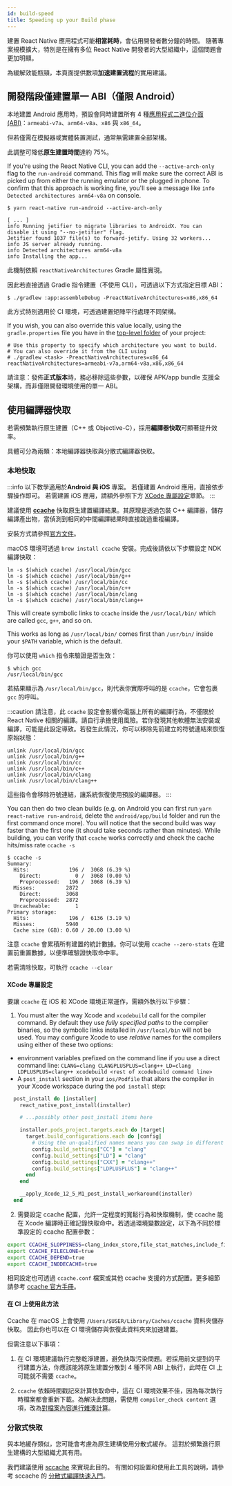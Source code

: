 ```yaml
---
id: build-speed
title: Speeding up your Build phase
---
```


建置 React Native 應用程式可能**相當耗時**，會佔用開發者數分鐘的時間。
隨著專案規模擴大，特別是在擁有多位 React Native 開發者的大型組織中，這個問題會更加明顯。

為緩解效能瓶頸，本頁面提供數項**加速建置流程**的實用建議。

## 開發階段僅建置單一 ABI（僅限 Android）

本地建置 Android 應用時，預設會同時建置所有 4 種[應用程式二進位介面 (ABI)](https://developer.android.com/ndk/guides/abis)：`armeabi-v7a`、`arm64-v8a`、`x86` 與 `x86_64`。

但若僅需在模擬器或實體裝置測試，通常無需建置全部架構。

此調整可降低**原生建置時間**達約 75%。

If you're using the React Native CLI, you can add the `--active-arch-only` flag to the `run-android` command. This flag will make sure the correct ABI is picked up from either the running emulator or the plugged in phone. To confirm that this approach is working fine, you'll see a message like `info Detected architectures arm64-v8a` on console.

```
$ yarn react-native run-android --active-arch-only

[ ... ]
info Running jetifier to migrate libraries to AndroidX. You can disable it using "--no-jetifier" flag.
Jetifier found 1037 file(s) to forward-jetify. Using 32 workers...
info JS server already running.
info Detected architectures arm64-v8a
info Installing the app...
```

此機制依賴 `reactNativeArchitectures` Gradle 屬性實現。

因此若直接透過 Gradle 指令建置（不使用 CLI），可透過以下方式指定目標 ABI：

```
$ ./gradlew :app:assembleDebug -PreactNativeArchitectures=x86,x86_64
```

此方式特別適用於 CI 環境，可透過建置矩陣平行處理不同架構。

If you wish, you can also override this value locally, using the `gradle.properties` file you have in the [top-level folder](https://github.com/facebook/react-native/blob/19cf70266eb8ca151aa0cc46ac4c09cb987b2ceb/template/android/gradle.properties#L30-L33) of your project:

```
# Use this property to specify which architecture you want to build.
# You can also override it from the CLI using
# ./gradlew <task> -PreactNativeArchitectures=x86_64
reactNativeArchitectures=armeabi-v7a,arm64-v8a,x86,x86_64
```

請注意：發佈**正式版本**時，務必移除這些參數，以確保 APK/app bundle 支援全架構，而非僅限開發環境使用的單一 ABI。

## 使用編譯器快取

若需頻繁執行原生建置（C++ 或 Objective-C），採用**編譯器快取**可顯著提升效率。

具體可分為兩類：本地編譯器快取與分散式編譯器快取。

### 本地快取

:::info
以下教學適用於**Android 與 iOS** 專案。
若僅建置 Android 應用，直接依步驟操作即可。
若需建置 iOS 應用，請額外參照下方 [XCode 專屬設定](#xcode-specific-setup)章節。
:::

建議使用 [**ccache**](https://ccache.dev/) 快取原生建置編譯結果。其原理是透過包裝 C++ 編譯器，儲存編譯產出物，當偵測到相同的中間編譯結果時直接跳過重複編譯。

安裝方式請參照[官方文件](https://github.com/ccache/ccache/blob/master/doc/INSTALL.md)。

macOS 環境可透過 `brew install ccache` 安裝。完成後請依以下步驟設定 NDK 編譯快取：

```
ln -s $(which ccache) /usr/local/bin/gcc
ln -s $(which ccache) /usr/local/bin/g++
ln -s $(which ccache) /usr/local/bin/cc
ln -s $(which ccache) /usr/local/bin/c++
ln -s $(which ccache) /usr/local/bin/clang
ln -s $(which ccache) /usr/local/bin/clang++
```

This will create symbolic links to `ccache` inside the `/usr/local/bin/` which are called `gcc`, `g++`, and so on.

This works as long as `/usr/local/bin/` comes first than `/usr/bin/` inside your `$PATH` variable, which is the default.

你可以使用 `which` 指令來驗證是否生效：

```
$ which gcc
/usr/local/bin/gcc
```

若結果顯示為 `/usr/local/bin/gcc`，則代表你實際呼叫的是 `ccache`，它會包裹 `gcc` 的呼叫。

:::caution
請注意，此 `ccache` 設定會影響你電腦上所有的編譯行為，不僅限於 React Native 相關的編譯。請自行承擔使用風險。若你發現其他軟體無法安裝或編譯，可能是此設定導致。若發生此情況，你可以移除先前建立的符號連結來恢復原始狀態：

```
unlink /usr/local/bin/gcc
unlink /usr/local/bin/g++
unlink /usr/local/bin/cc
unlink /usr/local/bin/c++
unlink /usr/local/bin/clang
unlink /usr/local/bin/clang++
```

這些指令會移除符號連結，讓系統恢復使用預設的編譯器。
:::

You can then do two clean builds (e.g. on Android you can first run `yarn react-native run-android`, delete the `android/app/build` folder and run the first command once more). You will notice that the second build was way faster than the first one (it should take seconds rather than minutes).
While building, you can verify that `ccache` works correctly and check the cache hits/miss rate `ccache -s`

```
$ ccache -s
Summary:
  Hits:             196 /  3068 (6.39 %)
    Direct:           0 /  3068 (0.00 %)
    Preprocessed:   196 /  3068 (6.39 %)
  Misses:          2872
    Direct:        3068
    Preprocessed:  2872
  Uncacheable:        1
Primary storage:
  Hits:             196 /  6136 (3.19 %)
  Misses:          5940
  Cache size (GB): 0.60 / 20.00 (3.00 %)
```

注意 `ccache` 會累積所有建置的統計數據。你可以使用 `ccache --zero-stats` 在建置前重置數據，以便準確驗證快取命中率。

若需清除快取，可執行 `ccache --clear`

#### XCode 專屬設定

要讓 `ccache` 在 iOS 和 XCode 環境正常運作，需額外執行以下步驟：

1. You must alter the way Xcode and `xcodebuild` call for the compiler command. By default they use _fully specified paths_ to the compiler binaries, so the symbolic links installed in `/usr/local/bin` will not be used. You may configure Xcode to use _relative_ names for the compilers using either of these two options:

- environment variables prefixed on the command line if you use a direct command line: `CLANG=clang CLANGPLUSPLUS=clang++ LD=clang LDPLUSPLUS=clang++ xcodebuild <rest of xcodebuild command line>`
- A `post_install` section in your `ios/Podfile` that alters the compiler in your Xcode workspace during the `pod install` step:

```ruby
  post_install do |installer|
    react_native_post_install(installer)

    # ...possibly other post_install items here

    installer.pods_project.targets.each do |target|
      target.build_configurations.each do |config|
        # Using the un-qualified names means you can swap in different implementations, for example ccache
        config.build_settings["CC"] = "clang"
        config.build_settings["LD"] = "clang"
        config.build_settings["CXX"] = "clang++"
        config.build_settings["LDPLUSPLUS"] = "clang++"
      end
    end

    __apply_Xcode_12_5_M1_post_install_workaround(installer)
  end
```

2. 需要設定 ccache 配置，允許一定程度的寬鬆行為和快取機制，使 ccache 能在 Xcode 編譯時正確記錄快取命中。若透過環境變數設定，以下為不同於標準設定的 ccache 配置參數：

```bash
export CCACHE_SLOPPINESS=clang_index_store,file_stat_matches,include_file_ctime,include_file_mtime,ivfsoverlay,pch_defines,modules,system_headers,time_macros
export CCACHE_FILECLONE=true
export CCACHE_DEPEND=true
export CCACHE_INODECACHE=true
```

相同設定也可透過 `ccache.conf` 檔案或其他 ccache 支援的方式配置。更多細節請參考 [ccache 官方手冊](https://ccache.dev/manual/4.3.html)。

#### 在 CI 上使用此方法

Ccache 在 macOS 上會使用 `/Users/$USER/Library/Caches/ccache` 資料夾儲存快取。
因此你也可以在 CI 環境儲存與恢復此資料夾來加速建置。

但需注意以下事項：

1. 在 CI 環境建議執行完整乾淨建置，避免快取污染問題。若採用前文提到的平行建置方法，你應該能將原生建置分散到 4 種不同 ABI 上執行，此時在 CI 上可能就不需要 `ccache`。

2. `ccache` 依賴時間戳記來計算快取命中，這在 CI 環境效果不佳，因為每次執行時檔案都會重新下載。為解決此問題，需使用 `compiler_check content` 選項，改為[對檔案內容進行雜湊計算](https://ccache.dev/manual/4.3.html)。

### 分散式快取

與本地緩存類似，您可能會考慮為原生建構使用分散式緩存。
這對於頻繁進行原生建構的大型組織尤其有用。

我們建議使用 [sccache](https://github.com/mozilla/sccache) 來實現此目的。
有關如何設置和使用此工具的說明，請參考 sccache 的 [分散式編譯快速入門](https://github.com/mozilla/sccache/blob/main/docs/DistributedQuickstart.md)。